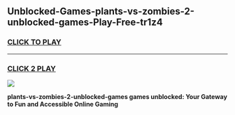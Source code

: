
## Unblocked-Games-plants-vs-zombies-2-unblocked-games-Play-Free-tr1z4
<h3>
<a href="https://premium76.site?title=plants-vs-zombies-2-unblocked-games&ref=15A">CLICK TO PLAY</a></h3>
<hr>

<h3>
<a href="https://premium76.site?title=plants-vs-zombies-2-unblocked-games&ref=15A">CLICK 2 PLAY</a>
  
</h3>

<a href="https://premium76.site?title=plants-vs-zombies-2-unblocked-games&ref=15A"><img src="https://clearcache.store/games.png"></a>


**plants-vs-zombies-2-unblocked-games games unblocked: Your Gateway to Fun and Accessible Online Gaming**
